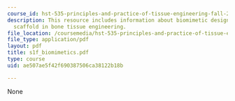 ```yaml
---
course_id: hst-535-principles-and-practice-of-tissue-engineering-fall-2004
description: This resource includes information about biomimetic design of scaffold,
  scaffold in bone tissue engineering.
file_location: /coursemedia/hst-535-principles-and-practice-of-tissue-engineering-fall-2004/ae507ae5f42f690387506ca38122b18b_s1f_biomimetics.pdf
file_type: application/pdf
layout: pdf
title: s1f_biomimetics.pdf
type: course
uid: ae507ae5f42f690387506ca38122b18b

---
```

None